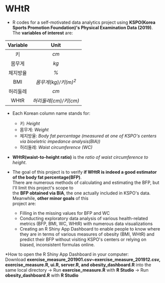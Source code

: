 # WHtR

* R codes for a self-motivated data analytics project using **KSPO(Korea Sports Promotion Foundation)'s Physical Examination Data (2019)**. The **variables of interest** are:

|**Variable**|**Unit**|
|:----------:|:------:|
키|*cm*
몸무게|*kg*
체지방율|*%*
BMI|*몸무게(kg)/키(m)<sup>2</sup>*
허리둘레|*cm*
WHtR|*허리둘레(cm)/키(cm)*

* Each Korean column name stands for:  
  * 키: *Height*
  * 몸무게: *Weight*
  * 체지방율: *Body fat percentage (measured at one of KSPO's centers via bioeletric impedance analysis(BIA))*
  * 허리둘레: *Waist circumference (WC)*  
  
* **WHtR(waist-to-height ratio)** is the *ratio of waist circumference to height*.

* The goal of this project is to verify **if WHtR is indeed a good estimator of the body fat percentage(BFP)**.  
There are numerous methods of calculating and estimating the BFP, but I'll limit this project's scope to  
the **BFP obtained via BIA**, the one actually included in KSPO's data. Meanwhile, **other minor goals** of this  
project are:  
  * Filling in the missing values for BFP and WC  
  * Conducting exploratory data analysis of various health-related metrics (BFP, BMI, WC, WHtR) with numerous data visualizations
  * Creating an R Shiny App Dashboard to enable people to know where they are in terms of various measures of obesity (BMI, WHtR) and predict their BFP without visiting KSPO's centers or relying on biased, inconsistent formulas online.
  
\*How to open the R Shiny App Dashboard in your computer:  
Download **exercise_measure_201901.csv~exercise_measure_201912.csv, exercise_measure.R, ui.R, server.R, and obesity_dashboard.R** into the same local directory -> Run **exercise_measure.R** with **R Studio** -> Run **obesity_dashboard.R** with **R Studio**
